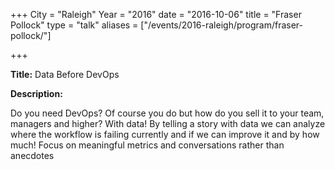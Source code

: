 +++ 
City = "Raleigh" 
Year = "2016" 
date = "2016-10-06" 
title = "Fraser Pollock" 
type = "talk" 
aliases = ["/events/2016-raleigh/program/fraser-pollock/"]

+++
<div class="span-15  ">
  <div class="span-15  last ">
  <p><strong>Title:</strong>
Data Before DevOps</p>

<p><strong>Description:</strong></p>
<p>Do you need DevOps? Of course you do but how do you sell it to your team, managers and higher? With data! By telling a story with data we can analyze where the workflow is failing currently and if we can improve it and by how much! Focus on meaningful metrics and conversations rather than anecdotes
</p>
  </div>
</div>
